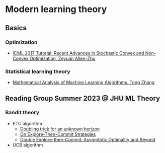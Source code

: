 # Modern learning theory 

## Basics 
### Optimization 
* [ICML 2017 Tutorial: Recent Advances in Stochastic Convex and Non-Convex Optimization, Zeyuan Allen-Zhu](https://www.youtube.com/watch?v=jPjhiaeYruQ)

### Statistical learning theory 
* [Mathematical Analysis of Machine Learning Algorithms, Tong Zhang](https://www.tongzhang-ml.org/lt-book.html)


## Reading Group Summer 2023 @ JHU ML Theory  

### Bandit theory 
* ETC algorithm
  * [Doubling trick for an unknown horizon](https://arxiv.org/pdf/1803.06971.pdf)
  * [On Explore-Then-Commit Strategies](https://arxiv.org/pdf/1605.08988.pdf)
  * [Double Explore-then-Commit: Asymptotic Optimality and Beyond](https://arxiv.org/pdf/2002.09174.pdf)
* UCB algorithm


